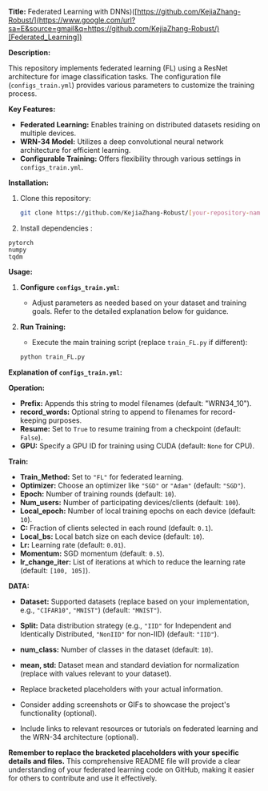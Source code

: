 **Title:** Federated Learning with DNNs)([https://github.com/KejiaZhang-Robust/](https://www.google.com/url?sa=E&source=gmail&q=https://github.com/KejiaZhang-Robust/)[Federated_Learning])

**Description:**

This repository implements federated learning (FL) using a ResNet architecture for image classification tasks. The configuration file (`configs_train.yml`) provides various parameters to customize the training process.

**Key Features:**

  - **Federated Learning:** Enables training on distributed datasets residing on multiple devices.
  - **WRN-34 Model:** Utilizes a deep convolutional neural network architecture for efficient learning.
  - **Configurable Training:** Offers flexibility through various settings in `configs_train.yml`.

**Installation:**

1.  Clone this repository:

    ```bash
    git clone https://github.com/KejiaZhang-Robust/[your-repository-name].git
    ```

2.  Install dependencies :

```
pytorch
numpy
tqdm
```

**Usage:**

1.  **Configure `configs_train.yml`:**

      - Adjust parameters as needed based on your dataset and training goals. Refer to the detailed explanation below for guidance.

2.  **Run Training:**

      - Execute the main training script (replace `train_FL.py` if different):

    <!-- end list -->

    ```bash
    python train_FL.py
    ```

**Explanation of `configs_train.yml`:**

**Operation:**

  - **Prefix:** Appends this string to model filenames (default: "WRN34\_10").
  - **record\_words:** Optional string to append to filenames for record-keeping purposes.
  - **Resume:** Set to `True` to resume training from a checkpoint (default: `False`).
  - **GPU:** Specify a GPU ID for training using CUDA (default: `None` for CPU).

**Train:**

  - **Train\_Method:** Set to `"FL"` for federated learning.
  - **Optimizer:** Choose an optimizer like `"SGD"` or `"Adam"` (default: `"SGD"`).
  - **Epoch:** Number of training rounds (default: `10`).
  - **Num\_users:** Number of participating devices/clients (default: `100`).
  - **Local\_epoch:** Number of local training epochs on each device (default: `10`).
  - **C:** Fraction of clients selected in each round (default: `0.1`).
  - **Local\_bs:** Local batch size on each device (default: `10`).
  - **Lr:** Learning rate (default: `0.01`).
  - **Momentum:** SGD momentum (default: `0.5`).
  - **lr\_change\_iter:** List of iterations at which to reduce the learning rate (default: `[100, 105]`).

**DATA:**

  - **Dataset:** Supported datasets (replace based on your implementation, e.g., `"CIFAR10"`, `"MNIST"`) (default: `"MNIST"`).
  - **Split:** Data distribution strategy (e.g., `"IID"` for Independent and Identically Distributed, `"NonIID"` for non-IID) (default: `"IID"`).
  - **num\_class:** Number of classes in the dataset (default: `10`).
  - **mean, std:** Dataset mean and standard deviation for normalization (replace with values relevant to your dataset).




  - Replace bracketed placeholders with your actual information.
  - Consider adding screenshots or GIFs to showcase the project's functionality (optional).
  - Include links to relevant resources or tutorials on federated learning and the WRN-34 architecture (optional).

**Remember to replace the bracketed placeholders with your specific details and files.** This comprehensive README file will provide a clear understanding of your federated learning code on GitHub, making it easier for others to contribute and use it effectively.
